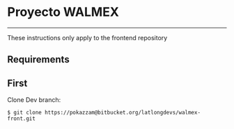 # **Proyecto WALMEX** #
-------

These instructions only apply to the frontend repository

## **Requirements** ##

First
-------
Clone Dev branch:

```
$ git clone https://pokazzam@bitbucket.org/latlongdevs/walmex-front.git
```
